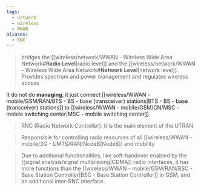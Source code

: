 ```yaml
---
tags:
  - network
  - wireless
  - WWAN
aliases:
  - RNC
---
```

> bridges the [[wireless/network/WWAN - Wireless Wide Area Network#**Radio Level**|radio level]] and the [[wireless/network/WWAN - Wireless Wide Area Network#**Network Level**|network level]]. Provides spectrum and power management and regulates wireless access

It do not do **managing**, it just connect [[wireless/WWAN - mobile/GSM/RAN/BTS - BS - base (transceiver) stations|BTS - BS - base (transceiver) stations]] to [[wireless/WWAN - mobile/GSM/CN/MSC - mobile switching center|MSC - mobile switching center]]


> RNC (Radio Network Controller): it is the main element of the UTRAN

>Responsible for controlling radio resources of all [[wireless/WWAN - mobile/3G - UMTS/RAN/NodeB|NodeB]] and mobility

> Due to additional functionalities, like soft-handover enabled by the [[signal analysis/signal multiplexing|CDMA]] radio interfaces, it has more functions than the [[wireless/WWAN - mobile/GSM/RAN/BSC - Base Station Controller|BSC - Base Station Controller]] in GSM, and an additional inter-RNC interface
